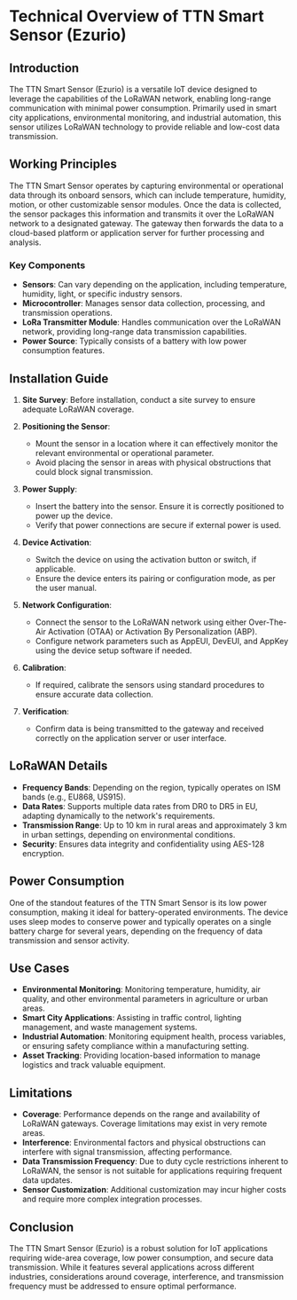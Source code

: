 # Technical Overview of TTN Smart Sensor (Ezurio)

## Introduction

The TTN Smart Sensor (Ezurio) is a versatile IoT device designed to leverage the capabilities of the LoRaWAN network, enabling long-range communication with minimal power consumption. Primarily used in smart city applications, environmental monitoring, and industrial automation, this sensor utilizes LoRaWAN technology to provide reliable and low-cost data transmission.

## Working Principles

The TTN Smart Sensor operates by capturing environmental or operational data through its onboard sensors, which can include temperature, humidity, motion, or other customizable sensor modules. Once the data is collected, the sensor packages this information and transmits it over the LoRaWAN network to a designated gateway. The gateway then forwards the data to a cloud-based platform or application server for further processing and analysis.

### Key Components

- **Sensors**: Can vary depending on the application, including temperature, humidity, light, or specific industry sensors.
- **Microcontroller**: Manages sensor data collection, processing, and transmission operations.
- **LoRa Transmitter Module**: Handles communication over the LoRaWAN network, providing long-range data transmission capabilities.
- **Power Source**: Typically consists of a battery with low power consumption features.

## Installation Guide

1. **Site Survey**: Before installation, conduct a site survey to ensure adequate LoRaWAN coverage.

2. **Positioning the Sensor**: 
   - Mount the sensor in a location where it can effectively monitor the relevant environmental or operational parameter.
   - Avoid placing the sensor in areas with physical obstructions that could block signal transmission.

3. **Power Supply**:
   - Insert the battery into the sensor. Ensure it is correctly positioned to power up the device.
   - Verify that power connections are secure if external power is used.

4. **Device Activation**:
   - Switch the device on using the activation button or switch, if applicable.
   - Ensure the device enters its pairing or configuration mode, as per the user manual.

5. **Network Configuration**:
   - Connect the sensor to the LoRaWAN network using either Over-The-Air Activation (OTAA) or Activation By Personalization (ABP).
   - Configure network parameters such as AppEUI, DevEUI, and AppKey using the device setup software if needed.

6. **Calibration**:
   - If required, calibrate the sensors using standard procedures to ensure accurate data collection.
   
7. **Verification**:
   - Confirm data is being transmitted to the gateway and received correctly on the application server or user interface.

## LoRaWAN Details

- **Frequency Bands**: Depending on the region, typically operates on ISM bands (e.g., EU868, US915).
- **Data Rates**: Supports multiple data rates from DR0 to DR5 in EU, adapting dynamically to the network's requirements.
- **Transmission Range**: Up to 10 km in rural areas and approximately 3 km in urban settings, depending on environmental conditions.
- **Security**: Ensures data integrity and confidentiality using AES-128 encryption.

## Power Consumption

One of the standout features of the TTN Smart Sensor is its low power consumption, making it ideal for battery-operated environments. The device uses sleep modes to conserve power and typically operates on a single battery charge for several years, depending on the frequency of data transmission and sensor activity.

## Use Cases

- **Environmental Monitoring**: Monitoring temperature, humidity, air quality, and other environmental parameters in agriculture or urban areas.
- **Smart City Applications**: Assisting in traffic control, lighting management, and waste management systems.
- **Industrial Automation**: Monitoring equipment health, process variables, or ensuring safety compliance within a manufacturing setting.
- **Asset Tracking**: Providing location-based information to manage logistics and track valuable equipment.

## Limitations

- **Coverage**: Performance depends on the range and availability of LoRaWAN gateways. Coverage limitations may exist in very remote areas.
- **Interference**: Environmental factors and physical obstructions can interfere with signal transmission, affecting performance.
- **Data Transmission Frequency**: Due to duty cycle restrictions inherent to LoRaWAN, the sensor is not suitable for applications requiring frequent data updates.
- **Sensor Customization**: Additional customization may incur higher costs and require more complex integration processes.

## Conclusion

The TTN Smart Sensor (Ezurio) is a robust solution for IoT applications requiring wide-area coverage, low power consumption, and secure data transmission. While it features several applications across different industries, considerations around coverage, interference, and transmission frequency must be addressed to ensure optimal performance.